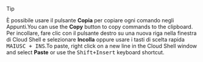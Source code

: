 > [!TIP]
> <span data-ttu-id="9050f-101">È possibile usare il pulsante **Copia** per copiare ogni comando negli Appunti.</span><span class="sxs-lookup"><span data-stu-id="9050f-101">You can use the **Copy** button to copy commands to the clipboard.</span></span> <span data-ttu-id="9050f-102">Per incollare, fare clic con il pulsante destro su una nuova riga nella finestra di Cloud Shell e selezionare **Incolla** oppure usare i tasti di scelta rapida <kbd>MAIUSC + INS</kbd>.</span><span class="sxs-lookup"><span data-stu-id="9050f-102">To paste, right click on a new line in the Cloud Shell window and select **Paste** or use the <kbd>Shift+Insert</kbd> keyboard shortcut.</span></span>

